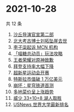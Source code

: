 # 2021-10-28

共 12 条

<!-- BEGIN ZHIHUSEARCH -->
<!-- 最后更新时间 Thu Oct 28 2021 01:16:49 GMT+0800 (China Standard Time) -->
1. [沙丘导演官宣第二部](https://www.zhihu.com/search?q=沙丘)
1. [北大考古博士刘拓坠崖去世](https://www.zhihu.com/search?q=刘拓)
1. [李子柒起诉 MCN 机构](https://www.zhihu.com/search?q=李子柒)
1. [「喵糖总动员」玩法攻略](https://www.zhihu.com/search?q=喵糖)
1. [王者荣耀对原神致歉](https://www.zhihu.com/search?q=原神)
1. [拜登支持率大幅下降](https://www.zhihu.com/search?q=拜登)
1. [超新星运动会开赛](https://www.zhihu.com/search?q=超新星运动会4)
1. [特斯拉市值破 1 万亿美元](https://www.zhihu.com/search?q=特斯拉)
1. [崩坏：星穹铁道首测](https://www.zhihu.com/search?q=崩坏星穹铁道)
1. [多地菜价呈上涨趋势](https://www.zhihu.com/search?q=菜价)
1. [威少 33+10+8 湖人取胜](https://www.zhihu.com/search?q=湖人)
1. [USNews 世界大学最新排名](https://www.zhihu.com/search?q=usnews大学排名2022)
<!-- END ZHIHUSEARCH -->

